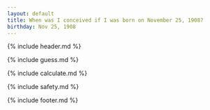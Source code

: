 ```yaml
---
layout: default
title: When was I conceived if I was born on November 25, 1908?
birthday: Nov 25, 1908
---
```


{% include header.md %}

{% include guess.md %}

{% include calculate.md %}

{% include safety.md %}

{% include footer.md %}



